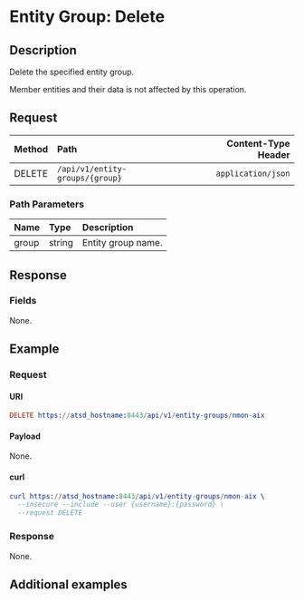# Entity Group: Delete

## Description

Delete the specified entity group.

Member entities and their data is not affected by this operation.

## Request

| **Method** | **Path** | **Content-Type Header**|
|:---|:---|---:|
| DELETE | `/api/v1/entity-groups/{group}` | `application/json` |

### Path Parameters

|**Name**|**Type**|**Description**|
|:---|:---|:---|
| group |string|Entity group name.|

## Response

### Fields

None.

## Example

### Request

#### URI

```elm
DELETE https://atsd_hostname:8443/api/v1/entity-groups/nmon-aix
```

#### Payload

None.

#### curl

```elm
curl https://atsd_hostname:8443/api/v1/entity-groups/nmon-aix \
  --insecure --include --user {username}:{password} \
  --request DELETE
```

### Response

None.

## Additional examples